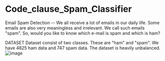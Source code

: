 # Code_clause_Spam_Classifier

Email Spam Detection -- We all receive a lot of emails in our daily life. Some emails are also very meaningless and irrelevant. We call such emails "spam". So, would you like to know which e-mail is spam and which is ham?

DATASET
Dataset consist of two classes. These are "ham" and "spam". We have 4825 ham data and 747 spam data. The dataset is heavily unbalanced.
![image](https://user-images.githubusercontent.com/96463933/235313024-d38cc853-e1ea-4188-9af7-2967435bf7cb.png)

